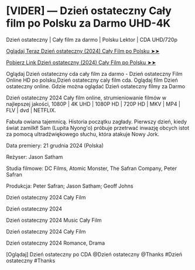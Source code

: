 # [VIDER] — Dzień ostateczny Cały film po Polsku za Darmo UHD-4K
Dzień ostateczny | Cały film za darmo | Polsku Lektor | CDA UHD/720p

<a href="https://love-4k.com/pl/movie/1196470/survive-gitcodepl"> Oglądaj Teraz Dzień ostateczny (2024) Cały Film po Polsku ➤➤  </a>

<a href="https://love-4k.com/pl/movie/1196470/survive-gitcodepl"> Pobierz Link Dzień ostateczny (2024) Cały Film po Polsku ➤➤ </a>

Oglądaj Dzień ostateczny cda cały film za darmo - Dzień ostateczny Film Online HD po polsku,Dzień ostateczny caly film cda. Oglądaj film Dzień ostateczny online. Gdzie można oglądać Dzień ostateczny filmy za Darmo

Dzień ostateczny 2024 Cały film online, strumieniowanie filmów w najlepszej jakości, 1080P | 4K UHD | 1080P HD | 720P HD | MKV | MP4 | FLV | dvd | NETFLIX.

Fabuła owiana tajemnicą. Historia początku zagłady. Pierwszy dzień, kiedy świat zamilkł! Sam (Lupita Nyong'o) próbuje przetrwać inwazję obcych istot za pomocą ultradźwiękowego słuchu, która atakuje Nowy Jork.

Data premiery: 21 grudnia 2024 (Polska)

Reżyser: Jason Satham

Studia filmowe: DC Films, Atomic Monster, The Safran Company, Peter Safran

Produkcja: Peter Safran; Jason Satham; Geoff Johns

Dzień ostateczny 2024 Cały Film

Dzień ostateczny 2024

Dzień ostateczny 2024 Music Cały Film

Dzień ostateczny 2024 Cały Film

Dzień ostateczny 2024 Romance, Drama

[Oglądaj] Dzień ostateczny po CDA @Dzień ostateczny @Thanks #Dzień ostateczny #Thanks
